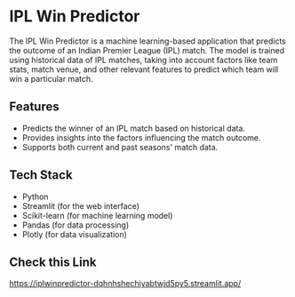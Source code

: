 # IPL Win Predictor

The IPL Win Predictor is a machine learning-based application that predicts the outcome of an Indian Premier League (IPL) match.
The model is trained using historical data of IPL matches, taking into account factors like team stats, match venue, and other relevant features to predict which team will win a particular match.

## Features
- Predicts the winner of an IPL match based on historical data.
- Provides insights into the factors influencing the match outcome.
- Supports both current and past seasons' match data.

## Tech Stack
- Python
- Streamlit (for the web interface)
- Scikit-learn (for machine learning model)
- Pandas (for data processing)
- Plotly (for data visualization)
## Check this Link 
https://iplwinpredictor-dqhnhshechiyabtwjd5py5.streamlit.app/
